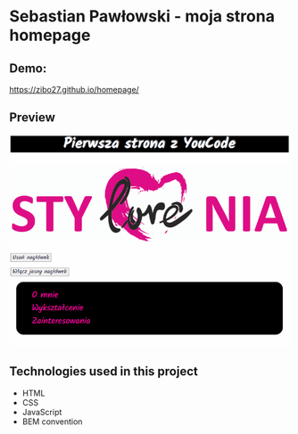 # Sebastian Pawłowski - moja strona homepage

## Demo:

https://zibo27.github.io/homepage/

## Preview

![homepage gif](https://github.com/zibo27/homepage/blob/main/images/stylovenia.gif?raw=true)
## Technologies used in this project
- HTML
- CSS
- JavaScript
- BEM convention